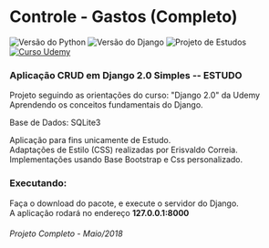# Controle - Gastos (Completo)
![Versão do Python](https://img.shields.io/badge/Python-3.6.5-red.svg)
![Versão do Django](https://img.shields.io/badge/Django-2.0.5-orange.svg)
![Projeto de Estudos](https://img.shields.io/badge/Projeto-Estudos-ff69b4.svg)
[![Curso Udemy](https://img.shields.io/badge/Curso-UDEMY-blue.svg)](https://www.udemy.com/django-20-aprendendo-os-conceitos-fundamentais)

### Aplicação CRUD em Django 2.0 Simples -- ESTUDO

Projeto seguindo as orientações do curso: "Django 2.0" da Udemy  
Aprendendo os conceitos fundamentais do Django.

Base de Dados: SQLite3

Aplicação para fins unicamente de Estudo.  
Adaptações de Estilo (CSS) realizadas por Erisvaldo Correia.  
Implementações usando Base Bootstrap e Css personalizado.

### Executando:
Faça o download do pacote, e execute o servidor do Django.  
A aplicação rodará no endereço **127.0.0.1:8000**  

###### Projeto Completo - Maio/2018
